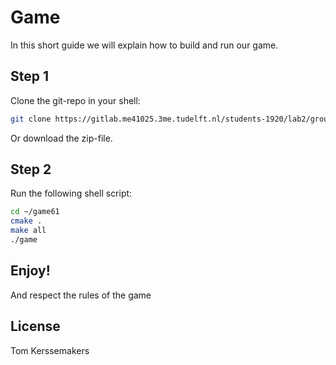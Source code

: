 # Game 

In this short guide we will explain how to build and run our game.

## Step 1

Clone the git-repo in your shell:

```bash
git clone https://gitlab.me41025.3me.tudelft.nl/students-1920/lab2/group61 ~/game61
```

Or download the zip-file.

## Step 2

Run the following shell script:

```bash
cd ~/game61
cmake .
make all
./game
```

## Enjoy!
And respect the rules of the game 

## License
Tom Kerssemakers
